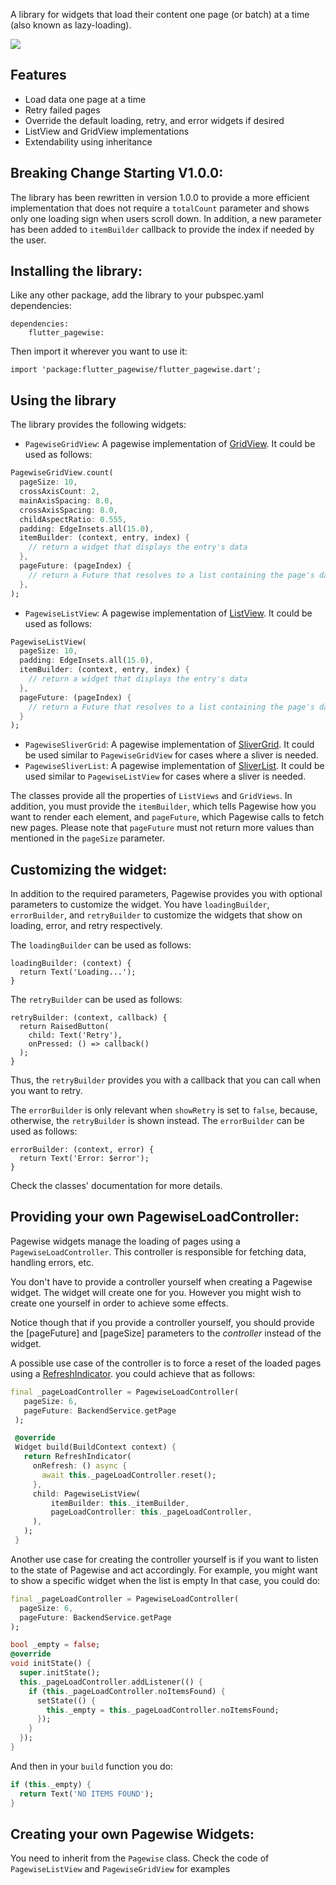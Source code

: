 A library for widgets that load their content one page (or batch) at a time (also known as lazy-loading).

<img src="https://raw.githubusercontent.com/AbdulRahmanAlHamali/flutter_pagewise/master/flutter_pagewise.gif">

## Features
* Load data one page at a time
* Retry failed pages
* Override the default loading, retry, and error widgets if desired
* ListView and GridView implementations
* Extendability using inheritance

## Breaking Change Starting V1.0.0:
The library has been rewritten in version 1.0.0 to provide a more
efficient implementation that does not require a `totalCount` parameter
and shows only one loading sign when users scroll down. In addition,
a new parameter has been added to `itemBuilder` callback to provide
the index if needed by the user.

## Installing the library:

Like any other package, add the library to your pubspec.yaml dependencies:
```
dependencies:
    flutter_pagewise:
```
Then import it wherever you want to use it:
```
import 'package:flutter_pagewise/flutter_pagewise.dart';
```

## Using the library
The library provides the following widgets:
 * `PagewiseGridView`: A pagewise implementation of [GridView](https://docs.flutter.io/flutter/widgets/GridView-class.html). It could be
 used as follows:
 ```dart
 PagewiseGridView.count(
   pageSize: 10,
   crossAxisCount: 2,
   mainAxisSpacing: 8.0,
   crossAxisSpacing: 8.0,
   childAspectRatio: 0.555,
   padding: EdgeInsets.all(15.0),
   itemBuilder: (context, entry, index) {
     // return a widget that displays the entry's data
   },
   pageFuture: (pageIndex) {
     // return a Future that resolves to a list containing the page's data
   },
 );
 ```

 * `PagewiseListView`: A pagewise implementation of [ListView](https://docs.flutter.io/flutter/widgets/ListView-class.html). It could be
 used as follows:
 ```dart
 PagewiseListView(
   pageSize: 10,
   padding: EdgeInsets.all(15.0),
   itemBuilder: (context, entry, index) {
     // return a widget that displays the entry's data
   },
   pageFuture: (pageIndex) {
     // return a Future that resolves to a list containing the page's data
   }
 );
 ```
 * `PagewiseSliverGrid`: A pagewise implementation of [SliverGrid](https://docs.flutter.io/flutter/widgets/SliverGrid-class.html). It could be used similar to `PagewiseGridView` for cases where a sliver is needed.
 * `PagewiseSliverList`: A pagewise implementation of [SliverList](https://docs.flutter.io/flutter/widgets/SliverList-class.html). It could be used similar to `PagewiseListView` for cases where a sliver is needed.

The classes provide all the properties of `ListViews` and
`GridViews`. In addition, you must provide the `itemBuilder`, which
tells Pagewise how you want to render each element, and `pageFuture`,
which Pagewise calls to fetch new pages. Please note that `pageFuture`
must not return more values than mentioned in the `pageSize` parameter.

## Customizing the widget:
In addition to the required parameters, Pagewise provides you with
optional parameters to customize the widget. You have `loadingBuilder`,
`errorBuilder`, and `retryBuilder` to customize the widgets that show
on loading, error, and retry respectively.

The `loadingBuilder` can be used as follows:
```
loadingBuilder: (context) {
  return Text('Loading...');
}
```

The `retryBuilder` can be used as follows:
```
retryBuilder: (context, callback) {
  return RaisedButton(
    child: Text('Retry'),
    onPressed: () => callback()
  );
}
```
Thus, the `retryBuilder` provides you with a callback that you can
call when you want to retry.

The `errorBuilder` is only relevant when `showRetry` is set to `false`,
because, otherwise, the `retryBuilder` is shown instead. The `errorBuilder`
can be used as follows:
```
errorBuilder: (context, error) {
  return Text('Error: $error');
}
```

Check the classes' documentation for more details.

## Providing your own PagewiseLoadController:

Pagewise widgets manage the loading of pages using a 
`PagewiseLoadController`. This controller is responsible for fetching data,
handling errors, etc.

You don't have to provide a controller yourself when creating a Pagewise
widget. The widget will create one for you. However you might wish to create
one yourself in order to achieve some effects.

Notice though that if you provide a controller yourself, you should provide
the [pageFuture] and [pageSize] parameters to the *controller* instead of
the widget.

A possible use case of the controller is to force a reset of the loaded
pages using a [RefreshIndicator](https://docs.flutter.io/flutter/material/RefreshIndicator-class.html).
you could achieve that as follows:

```dart
final _pageLoadController = PagewiseLoadController(
   pageSize: 6,
   pageFuture: BackendService.getPage
 );

 @override
 Widget build(BuildContext context) {
   return RefreshIndicator(
     onRefresh: () async {
       await this._pageLoadController.reset();
     },
     child: PagewiseListView(
         itemBuilder: this._itemBuilder,
         pageLoadController: this._pageLoadController,
     ),
   );
 }
```

Another use case for creating the controller yourself is if you want to
listen to the state of Pagewise and act accordingly.
For example, you might want to show a specific widget when the list is empty
In that case, you could do:
```dart
final _pageLoadController = PagewiseLoadController(
  pageSize: 6,
  pageFuture: BackendService.getPage
);

bool _empty = false;
@override
void initState() {
  super.initState();
  this._pageLoadController.addListener(() {
    if (this._pageLoadController.noItemsFound) {
      setState(() {
        this._empty = this._pageLoadController.noItemsFound;
      });
    }
  });
}
```

And then in your `build` function you do:
```dart
if (this._empty) {
  return Text('NO ITEMS FOUND');
}
```

## Creating your own Pagewise Widgets:
You need to inherit from the `Pagewise` class. Check the code of
`PagewiseListView` and `PagewiseGridView` for examples

